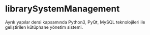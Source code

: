 # librarySystemManagement
Ayrık yapılar dersi kapsamında Python3, PyQt, MySQL teknolojileri ile geliştirilen kütüphane yönetim sistemi.
